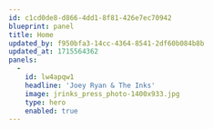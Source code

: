 ```yaml
---
id: c1cd0de8-d866-4dd1-8f81-426e7ec70942
blueprint: panel
title: Home
updated_by: f950bfa3-14cc-4364-8541-2df60b084b8b
updated_at: 1715564362
panels:
  -
    id: lw4apqw1
    headline: 'Joey Ryan & The Inks'
    image: jrinks_press_photo-1400x933.jpg
    type: hero
    enabled: true
---
```

